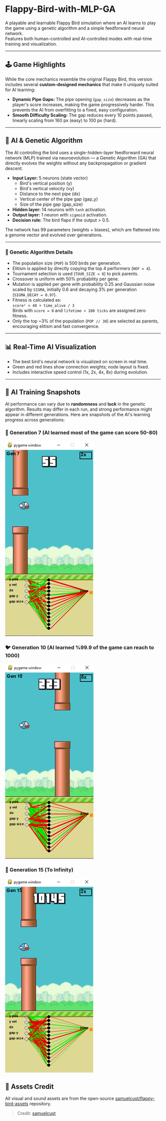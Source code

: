 # Flappy-Bird-with-MLP-GA

A playable and learnable Flappy Bird simulation where an AI learns to play the game using a genetic algorithm and a simple feedforward neural network.  
Features both human-controlled and AI-controlled modes with real-time training and visualization.

---

## 🕹️ Game Highlights

While the core mechanics resemble the original Flappy Bird, this version includes several **custom-designed mechanics** that make it uniquely suited for AI learning:

- **Dynamic Pipe Gaps:** The pipe opening (`gap_size`) decreases as the player's score increases, making the game progressively harder. This prevents the AI from overfitting to a fixed, easy configuration.
- **Smooth Difficulty Scaling:** The gap reduces every 10 points passed, linearly scaling from 160 px (easy) to 100 px (hard).

---

## 🤖 AI & Genetic Algorithm

The AI controlling the bird uses a single-hidden-layer feedforward neural network (MLP) trained via neuroevolution — a Genetic Algorithm (GA) that directly evolves the weights without any backpropagation or gradient descent.

- **Input Layer:** 5 neurons (state vector)
  - Bird's vertical position (y)
  - Bird's vertical velocity (vy)
  - Distance to the next pipe (dx)
  - Vertical center of the pipe gap (gap_y)
  - Size of the pipe gap (gap_size)
- **Hidden layer:** 14 neurons with `tanh` activation.
- **Output layer:** 1 neuron with `sigmoid` activation.
- **Decision rule:** The bird flaps if the output > 0.5.

The network has 99 parameters (weights + biases), which are flattened into a genome vector and evolved over generations.

---

### 🧬 Genetic Algorithm Details

- The population size (`POP`) is 500 birds per generation.
- Elitism is applied by directly copying the top 4 performers (`HOF = 4`).
- Tournament selection is used (`TOUR_SIZE = 8`) to pick parents.
- Crossover is uniform with 50% probability per gene.
- Mutation is applied per gene with probability 0.25 and Gaussian noise scaled by `SIGMA`, initially 0.6 and decaying 3% per generation (`SIGMA_DECAY = 0.97`).
- Fitness is calculated as:  
  `score² × 40 + time_alive / 3`  
  Birds with `score = 0` and `lifetime < 180 ticks` are assigned zero fitness.
- Only the top ~3% of the population (`POP // 30`) are selected as parents, encouraging elitism and fast convergence.

---

## 📊 Real-Time AI Visualization

- The best bird's neural network is visualized on screen in real time.
- Green and red lines show connection weights; node layout is fixed.
- Includes interactive speed control (1x, 2x, 4x, 8x) during evolution.

---

## 📸 AI Training Snapshots

AI performance can vary due to **randomness** and **luck** in the genetic algorithm. Results may differ in each run, and strong performance might appear in different generations.
Here are snapshots of the AI's learning progress across generations:

### 🐥 Generation 7 (AI learned most of the game can score 50-80)
![Gen 7](screenshots/gen7.PNG)

### 🐦 Generation 10 (AI learned %99.9 of the game can reach to 1000)
![Gen 10](screenshots/gen10.PNG)

### 🦅 Generation 15 (To Infinity)
![Gen 15+](screenshots/gen15.PNG)



## 📁 Assets Credit

All visual and sound assets are from the open-source [samuelcust/flappy-bird-assets](https://github.com/samuelcust/flappy-bird-assets) repository.

> Credit: [samuelcust](https://github.com/samuelcust)

